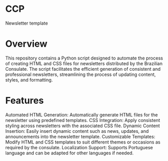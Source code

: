 # CCP
Newsletter template

# Overview

This repository contains a Python script designed to automate the process of creating HTML and CSS files for newsletters distributed by the Brazilian Consulate. The script facilitates the efficient generation of consistent and professional newsletters, streamlining the process of updating content, styles, and formatting.

# Features

Automated HTML Generation: Automatically generate HTML files for the newsletter using predefined templates.
CSS Integration: Apply consistent styling across newsletters with the associated CSS file.
Dynamic Content Insertion: Easily insert dynamic content such as news, updates, and announcements into the newsletter template.
Customizable Templates: Modify HTML and CSS templates to suit different themes or occasions as required by the consulate.
Localization Support: Supports Portuguese language and can be adapted for other languages if needed.

